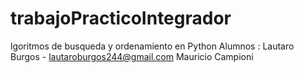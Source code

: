# trabajoPracticoIntegrador
lgoritmos de busqueda y ordenamiento en Python   Alumnos :   Lautaro Burgos - lautaroburgos244@gmail.com   Mauricio Campioni 
